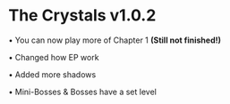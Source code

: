 # The Crystals v1.0.2

• You can now play more of Chapter 1 <b>(Still not finished!)</b>

• Changed how EP work

• Added more shadows

• Mini-Bosses & Bosses have a set level
